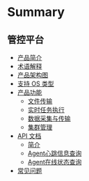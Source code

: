 # Summary

## 管控平台
* [产品简介](产品简介/README.md)
* [术语解释](术语解释/Term.md)
* [产品架构图](产品架构图/Architecture.md)
* [支持 OS 类型](支持OS类型/OsSupport.md)
* [产品功能]()
    * [文件传输](产品功能/FileTrans.md)
    * [实时任务执行](产品功能/RealTimeExecute.md)
    * [数据采集与传输](产品功能/DataCollect.md)
    * [集群管理](产品功能/ClusterManage.md)
* [API 文档]()
    * [简介](5.1/API文档/GSE/README.md)
    * [Agent心跳信息查询](5.1/API文档/GSE/get_agent_info.md)
    * [Agent在线状态查询](5.1/API文档/GSE/get_agent_status.md)
* [常见问题](常见问题/FAQ.md)
